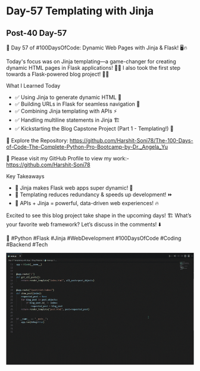 # Day-57 Templating with Jinja

## Post-40 Day-57

🚀 Day 57 of #100DaysOfCode: Dynamic Web Pages with Jinja & Flask! 🖥️🔥

Today's focus was on Jinja templating—a game-changer for creating dynamic HTML pages in Flask applications! 🎨💡 I also took the first step towards a Flask-powered blog project! 📝✨

What I Learned Today

- ✅ Using Jinja to generate dynamic HTML 📜
- ✅ Building URLs in Flask for seamless navigation 🔗
- ✅ Combining Jinja templating with APIs ⚡
- ✅ Handling multiline statements in Jinja 🏗️
- ✅ Kickstarting the Blog Capstone Project (Part 1 - Templating!) 🚀

🔗 Explore the Repository: <https://github.com/Harshit-Soni78/The-100-Days-of-Code-The-Complete-Python-Pro-Bootcamp-by-Dr._Angela_Yu>

📂 Please visit my GitHub Profile to view my work:- <https://github.com/Harshit-Soni78>

Key Takeaways

- 🔹 Jinja makes Flask web apps super dynamic! 🎯
- 🔹 Templating reduces redundancy & speeds up development! ⏩
- 🔹 APIs + Jinja = powerful, data-driven web experiences! 🔥

Excited to see this blog project take shape in the upcoming days! 🏗️ What’s your favorite web framework? Let’s discuss in the comments! ⬇️

🚀 #Python #Flask #Jinja #WebDevelopment #100DaysOfCode #Coding #Backend #Tech

<img height=300px src="Post Pics/Post-40 Day-57/day57.gif">
